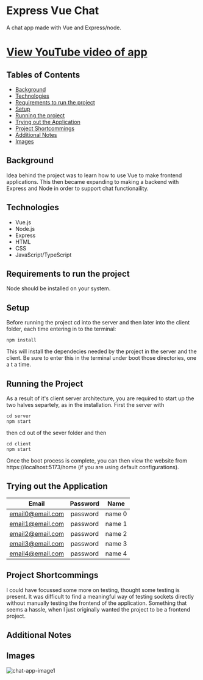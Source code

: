 # Express Vue Chat
A chat app made with Vue and Express/node.

# [View YouTube video of app](https://youtu.be/xsVkhs9jpfU)

## Tables of Contents
* [Background](#background)
* [Technologies](#technologies)
* [Requirements to run the project](#requirements-to-run-the-project)
* [Setup](#setup)
* [Running the project](#running-the-project)
* [Trying out the Application](#trying-out-the-application)
* [Project Shortcommings](#shortcommings)
* [Additional Notes](#additional-notes)
* [Images](#images)

## Background
Idea behind the project was to learn how to use Vue to make frontend applications.
This then became expanding to making a backend with Express and Node in order to support chat functionaility.

## Technologies
- Vue.js
- Node.js
- Express
- HTML
- CSS
- JavaScript/TypeScript

## Requirements to run the project
Node should be installed on your system. 

## Setup
Before running the project cd into the server and then later into the client folder, each time entering in to the terminal:
```
npm install
```
This will install the dependecies needed by the project in the server and the client. Be sure to enter this in the terminal under boot those directories, one a t a time.

## Running the Project
As a result of it's client server architecture, you are required to start up the two halves separtely, as in the installation. First the server with
```
cd server
npm start
```

then cd out of the sever folder and then
```
cd client
npm start
```

Once the boot process is complete, you can then view the website from https://localhost:5173/home (if you are using default configurations). 

## Trying out the Application

| Email   | Password | Name |
|:-------:|:-------:|:-------:|
|email0@email.com|password|name 0|
|email1@email.com|password|name 1|
|email2@email.com|password|name 2|
|email3@email.com|password|name 3|
|email4@email.com|password|name 4|



## Project Shortcommings
I could have focussed some more on testing, thought some testing is present. It was difficult to find a meaningful way of testing sockets directly without manually testing the frontend of the application.
Something that seems a hassle, when I just originally wanted the project to be a frontend project.

## Additional Notes

## Images

![chat-app-image1](https://github.com/user-attachments/assets/83944634-d561-424a-8215-67c395ca8449)

